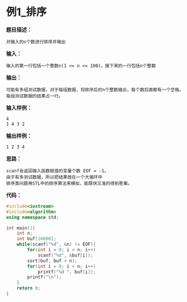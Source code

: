 # 例1_排序

**题目描述：**

```
对输入的n个数进行排序并输出
```

**输入：**

```
输入的第一行包括一个整数n(1 <= n <= 100)。接下来的一行包括n个整数
```

**输出：**

```
可能有多组测试数据，对于每组数据，将排序后的n个整数输出，每个数后面都有一个空格。
每组测试数据的结果占一行。
```

**输入样例：**

```
4
1 4 3 2 
```

**输出样例：**

```
1 2 3 4 
```



**思路：**

```
scanf会返回输入函数赋值的变量个数 EOF = -1。
由于有多测试数据，所以把结果放在一个大循环中
排序类问题用STL中的排序算法来模拟，能既快又准的得到答案。
```



**代码：**

```c++
#include<iostream>
#include<algorithm>
using namespace std;

int main(){
	int n;
    int buf[10000];
    while(scanf("%d", &n) != EOF){
        for(int i = 0; i < n; i++)
            scanf("%d", &buf[i]);
        sort(buf, buf + n);
    	for(int i = 0; i < n; i++)
        	printf("%d ", buf[i]);
        printf("\n");
    }
    return 0;
}
```

